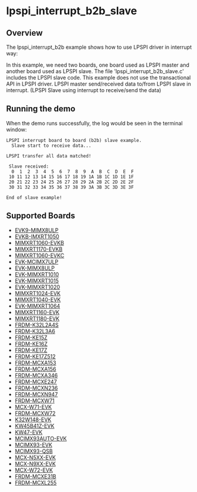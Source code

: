 # lpspi_interrupt_b2b_slave

## Overview
The lpspi_interrupt_b2b example shows how to use LPSPI driver in interrupt way:

In this example, we need two boards, one board used as LPSPI master and another board used as LPSPI slave.
The file 'lpspi_interrupt_b2b_slave.c' includes the LPSPI slave code.
This example does not use the transactional API in LPSPI driver.
LPSPI master send/received data to/from LPSPI slave in interrupt. (LPSPI Slave using interrupt to receive/send the data)


## Running the demo
When the demo runs successfully, the log would be seen in the terminal window:
~~~~~~~~~~~~~~~~~~~~~~~~~~~~~~~~~~~~~~~~~~~~~~~~~~~~~~~~~~~~~~~~~~~~~~~~~~~~~~~~~~~~
LPSPI interrupt board to board (b2b) slave example.
  Slave start to receive data...

LPSPI transfer all data matched!

 Slave received:
  0  1  2  3  4  5  6  7  8  9  A  B  C  D  E  F
 10 11 12 13 14 15 16 17 18 19 1A 1B 1C 1D 1E 1F
 20 21 22 23 24 25 26 27 28 29 2A 2B 2C 2D 2E 2F
 30 31 32 33 34 35 36 37 38 39 3A 3B 3C 3D 3E 3F

End of slave example!
~~~~~~~~~~~~~~~~~~~~~~~~~~~~~~~~~~~~~~~~~~~~~~~~~~~~~~~~~~~~~~~~~~~~~~~~~~~~~~~~~~~~~

## Supported Boards
- [EVK9-MIMX8ULP](../../../../_boards/evk9mimx8ulp/driver_examples/lpspi/interrupt_b2b/slave/example_board_readme.md)
- [EVKB-IMXRT1050](../../../../_boards/evkbimxrt1050/driver_examples/lpspi/interrupt_b2b/slave/example_board_readme.md)
- [MIMXRT1060-EVKB](../../../../_boards/evkbmimxrt1060/driver_examples/lpspi/interrupt_b2b/slave/example_board_readme.md)
- [MIMXRT1170-EVKB](../../../../_boards/evkbmimxrt1170/driver_examples/lpspi/interrupt_b2b/slave/example_board_readme.md)
- [MIMXRT1060-EVKC](../../../../_boards/evkcmimxrt1060/driver_examples/lpspi/interrupt_b2b/slave/example_board_readme.md)
- [EVK-MCIMX7ULP](../../../../_boards/evkmcimx7ulp/driver_examples/lpspi/interrupt_b2b/slave/example_board_readme.md)
- [EVK-MIMX8ULP](../../../../_boards/evkmimx8ulp/driver_examples/lpspi/interrupt_b2b/slave/example_board_readme.md)
- [EVK-MIMXRT1010](../../../../_boards/evkmimxrt1010/driver_examples/lpspi/interrupt_b2b/slave/example_board_readme.md)
- [EVK-MIMXRT1015](../../../../_boards/evkmimxrt1015/driver_examples/lpspi/interrupt_b2b/slave/example_board_readme.md)
- [EVK-MIMXRT1020](../../../../_boards/evkmimxrt1020/driver_examples/lpspi/interrupt_b2b/slave/example_board_readme.md)
- [MIMXRT1024-EVK](../../../../_boards/evkmimxrt1024/driver_examples/lpspi/interrupt_b2b/slave/example_board_readme.md)
- [MIMXRT1040-EVK](../../../../_boards/evkmimxrt1040/driver_examples/lpspi/interrupt_b2b/slave/example_board_readme.md)
- [EVK-MIMXRT1064](../../../../_boards/evkmimxrt1064/driver_examples/lpspi/interrupt_b2b/slave/example_board_readme.md)
- [MIMXRT1160-EVK](../../../../_boards/evkmimxrt1160/driver_examples/lpspi/interrupt_b2b/slave/example_board_readme.md)
- [MIMXRT1180-EVK](../../../../_boards/evkmimxrt1180/driver_examples/lpspi/interrupt_b2b/slave/example_board_readme.md)
- [FRDM-K32L2A4S](../../../../_boards/frdmk32l2a4s/driver_examples/lpspi/interrupt_b2b/slave/example_board_readme.md)
- [FRDM-K32L3A6](../../../../_boards/frdmk32l3a6/driver_examples/lpspi/interrupt_b2b/slave/example_board_readme.md)
- [FRDM-KE15Z](../../../../_boards/frdmke15z/driver_examples/lpspi/interrupt_b2b/slave/example_board_readme.md)
- [FRDM-KE16Z](../../../../_boards/frdmke16z/driver_examples/lpspi/interrupt_b2b/slave/example_board_readme.md)
- [FRDM-KE17Z](../../../../_boards/frdmke17z/driver_examples/lpspi/interrupt_b2b/slave/example_board_readme.md)
- [FRDM-KE17Z512](../../../../_boards/frdmke17z512/driver_examples/lpspi/interrupt_b2b/slave/example_board_readme.md)
- [FRDM-MCXA153](../../../../_boards/frdmmcxa153/driver_examples/lpspi/interrupt_b2b/slave/example_board_readme.md)
- [FRDM-MCXA156](../../../../_boards/frdmmcxa156/driver_examples/lpspi/interrupt_b2b/slave/example_board_readme.md)
- [FRDM-MCXA346](../../../../_boards/frdmmcxa346/driver_examples/lpspi/interrupt_b2b/slave/example_board_readme.md)
- [FRDM-MCXE247](../../../../_boards/frdmmcxe247/driver_examples/lpspi/interrupt_b2b/slave/example_board_readme.md)
- [FRDM-MCXN236](../../../../_boards/frdmmcxn236/driver_examples/lpspi/interrupt_b2b/slave/example_board_readme.md)
- [FRDM-MCXN947](../../../../_boards/frdmmcxn947/driver_examples/lpspi/interrupt_b2b/slave/example_board_readme.md)
- [FRDM-MCXW71](../../../../_boards/frdmmcxw71/driver_examples/lpspi/interrupt_b2b/slave/example_board_readme.md)
- [MCX-W71-EVK](../../../../_boards/mcxw71evk/driver_examples/lpspi/interrupt_b2b/slave/example_board_readme.md)
- [FRDM-MCXW72](../../../../_boards/frdmmcxw72/driver_examples/lpspi/interrupt_b2b/slave/example_board_readme.md)
- [K32W148-EVK](../../../../_boards/k32w148evk/driver_examples/lpspi/interrupt_b2b/slave/example_board_readme.md)
- [KW45B41Z-EVK](../../../../_boards/kw45b41zevk/driver_examples/lpspi/interrupt_b2b/slave/example_board_readme.md)
- [KW47-EVK](../../../../_boards/kw47evk/driver_examples/lpspi/interrupt_b2b/slave/example_board_readme.md)
- [MCIMX93AUTO-EVK](../../../../_boards/mcimx93autoevk/driver_examples/lpspi/interrupt_b2b/slave/example_board_readme.md)
- [MCIMX93-EVK](../../../../_boards/mcimx93evk/driver_examples/lpspi/interrupt_b2b/slave/example_board_readme.md)
- [MCIMX93-QSB](../../../../_boards/mcimx93qsb/driver_examples/lpspi/interrupt_b2b/slave/example_board_readme.md)
- [MCX-N5XX-EVK](../../../../_boards/mcxn5xxevk/driver_examples/lpspi/interrupt_b2b/slave/example_board_readme.md)
- [MCX-N9XX-EVK](../../../../_boards/mcxn9xxevk/driver_examples/lpspi/interrupt_b2b/slave/example_board_readme.md)
- [MCX-W72-EVK](../../../../_boards/mcxw72evk/driver_examples/lpspi/interrupt_b2b/slave/example_board_readme.md)
- [FRDM-MCXE31B](../../../../_boards/frdmmcxe31b/driver_examples/lpspi/interrupt_b2b/slave/example_board_readme.md)
- [FRDM-MCXL255](../../../../_boards/frdmmcxl255/driver_examples/lpspi/interrupt_b2b/slave/example_board_readme.md)
